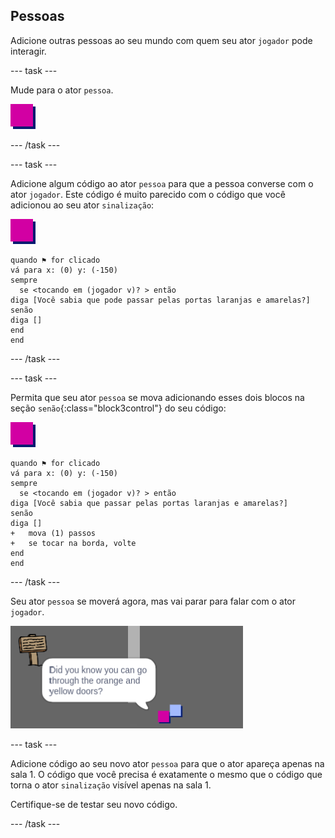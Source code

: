## Pessoas

Adicione outras pessoas ao seu mundo com quem seu ator `jogador` pode interagir.

\--- task \---

Mude para o ator `pessoa`.

![Ator pessoa](images/person.png)

\--- /task \---

\--- task \---

Adicione algum código ao ator `pessoa` para que a pessoa converse com o ator `jogador`. Este código é muito parecido com o código que você adicionou ao seu ator `sinalização`:

![pessoa](images/person.png)

```blocks3
quando ⚑ for clicado
vá para x: (0) y: (-150)
sempre 
  se <tocando em (jogador v)? > então 
diga [Você sabia que pode passar pelas portas laranjas e amarelas?]
senão 
diga []
end
end
```

\--- /task \---

\--- task \---

Permita que seu ator `pessoa` se mova adicionando esses dois blocos na seção `senão`{:class="block3control"} do seu código:

![pessoa](images/person.png)

```blocks3
quando ⚑ for clicado
vá para x: (0) y: (-150)
sempre 
  se <tocando em (jogador v)? > então 
diga [Você sabia que passar pelas portas laranjas e amarelas?]
senão 
diga []
+   mova (1) passos
+   se tocar na borda, volte
end
end
```

\--- /task \---

Seu ator `pessoa` se moverá agora, mas vai parar para falar com o ator `jogador`.

![captura de tela](images/world-person-test.png)

\--- task \---

Adicione código ao seu novo ator `pessoa` para que o ator apareça apenas na sala 1. O código que você precisa é exatamente o mesmo que o código que torna o ator `sinalização` visível apenas na sala 1.

Certifique-se de testar seu novo código.

\--- /task \---